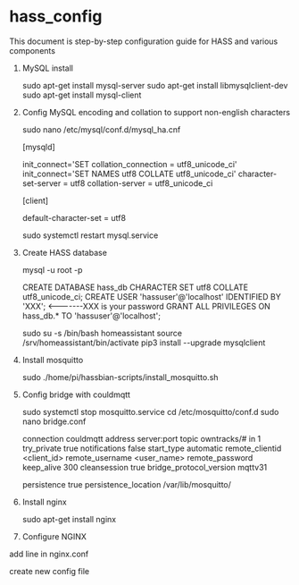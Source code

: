 # hass_config
This document is step-by-step configuration guide for HASS and various components

1. MySQL install

   sudo apt-get install mysql-server
   sudo apt-get install libmysqlclient-dev
   sudo apt-get install mysql-client

2. Config MySQL encoding and collation to support non-english characters
   
   sudo nano /etc/mysql/conf.d/mysql_ha.cnf
   
   [mysqld]

   init_connect='SET collation_connection = utf8_unicode_ci'
   init_connect='SET NAMES utf8 COLLATE utf8_unicode_ci'
   character-set-server = utf8
   collation-server = utf8_unicode_ci

   [client]
   
   default-character-set = utf8
   
   sudo systemctl restart mysql.service
   
3. Create HASS database

   mysql -u root -p
   
   CREATE DATABASE hass_db CHARACTER SET utf8 COLLATE utf8_unicode_ci;
   CREATE USER 'hassuser'@'localhost' IDENTIFIED BY 'XXX';   <-------XXX is your password
   GRANT ALL PRIVILEGES ON hass_db.* TO 'hassuser'@'localhost';
   
   sudo su -s /bin/bash homeassistant
   source /srv/homeassistant/bin/activate
   pip3 install --upgrade mysqlclient
   
4. Install mosquitto

   sudo ./home/pi/hassbian-scripts/install_mosquitto.sh

5. Config bridge with couldmqtt

   sudo systemctl stop mosquitto.service
   cd /etc/mosquitto/conf.d
   sudo nano bridge.conf
   
   connection couldmqtt
   address server:port
   topic owntracks/# in 1
   try_private true
   notifications false
   start_type automatic
   remote_clientid <client_id>
   remote_username <user_name>
   remote_password <password>
   keep_alive 300
   cleansession true
   bridge_protocol_version mqttv31

   persistence true
   persistence_location /var/lib/mosquitto/
   
6. Install nginx

   sudo apt-get install nginx
   
7. Configure NGINX

add line in  nginx.conf

create new config file

   
   
   

   
